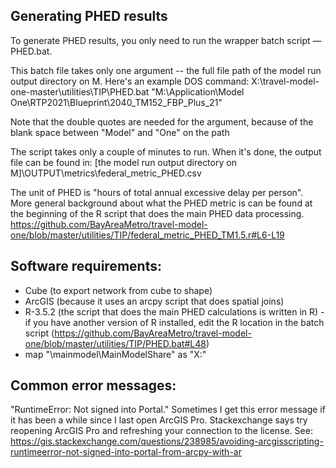 ## Generating PHED results

To generate PHED results, you only need to run the wrapper batch script — PHED.bat.

This batch file takes only one argument -- the full file path of the model run output directory on M. Here's an example DOS command:
X:\travel-model-one-master\utilities\TIP\PHED.bat "M:\Application\Model One\RTP2021\Blueprint\2040_TM152_FBP_Plus_21"

Note that the double quotes are needed for the argument, because of the blank space between "Model" and "One" on the path

The script takes only a couple of minutes to run. When it's done, the output file can be found in: [the model run output directory on M]\OUTPUT\metrics\federal_metric_PHED.csv

The unit of PHED is "hours of total annual excessive delay per person". More general background about what the PHED metric is can be found at the beginning of the R script that does the main PHED data processing.
https://github.com/BayAreaMetro/travel-model-one/blob/master/utilities/TIP/federal_metric_PHED_TM1.5.r#L6-L19

## Software requirements:
- Cube (to export network from cube to shape)
- ArcGIS (because it uses an arcpy script that does spatial joins)
- R-3.5.2 (the script that does the main PHED calculations is written in R) - if you have another version of R installed, edit the R location in the batch script (https://github.com/BayAreaMetro/travel-model-one/blob/master/utilities/TIP/PHED.bat#L48)
- map "\\mainmodel\MainModelShare" as "X:"

## Common error messages: 
"RuntimeError: Not signed into Portal."
Sometimes I get this error message if it has been a while since I last open ArcGIS Pro. Stackexchange says try reopening ArcGIS Pro and refreshing your connection to the license. See:
https://gis.stackexchange.com/questions/238985/avoiding-arcgisscripting-runtimeerror-not-signed-into-portal-from-arcpy-with-ar

